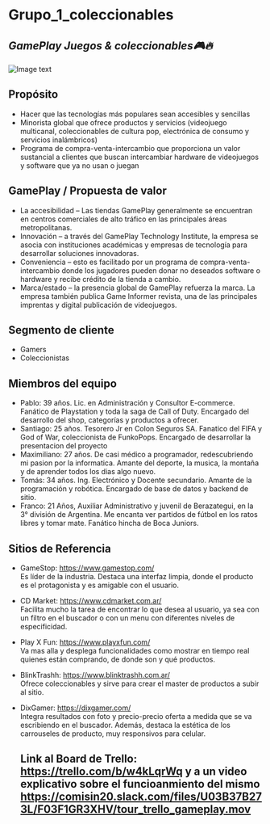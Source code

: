 # Grupo_1_coleccionables 
## _GamePlay Juegos & coleccionables🎮🔥_

![Image text](https://github.com/tfranzosi/grupo_1_coleccionables/blob/main/00-GamePlay-Isologo-fondo-blanco.jpg)

## Propósito

- Hacer que las tecnologías más populares sean accesibles y sencillas
- Minorista global que ofrece productos y servicios
(videojuego multicanal, coleccionables de cultura pop,
electrónica de consumo y servicios inalámbricos)
- Programa de compra-venta-intercambio que proporciona un valor sustancial a clientes que buscan intercambiar hardware de videojuegos y software que ya no usan o juegan

## GamePlay / Propuesta de valor 
- La accesibilidad – Las tiendas GamePlay generalmente se encuentran en centros comerciales de alto tráfico en las principales áreas metropolitanas.
- Innovación – a través del GamePlay Technology Institute, la empresa se asocia con instituciones académicas y empresas de tecnología para desarrollar soluciones innovadoras.
- Conveniencia – esto es facilitado por un programa de compra-venta-intercambio donde los jugadores pueden donar no deseados software o hardware y recibe crédito de la tienda a cambio.
- Marca/estado – la presencia global de GamePlay refuerza la marca. La empresa también publica Game Informer revista, una de las principales imprentas y digital publicación de videojuegos.

## Segmento de cliente

- Gamers
- Coleccionistas

## Miembros del equipo

- Pablo: 39 años. Lic. en Administración y Consultor E-commerce. Fanático de Playstation y toda la saga de Call of Duty. Encargado del desarrollo del shop, categorías y productos a ofrecer.
- Santiago: 25 años. Tesorero Jr en Colon Seguros SA. Fanatico del FIFA y God of War, coleccionista de FunkoPops. Encargado de desarrollar la presentacion del proyecto
- Maximiliano: 27 años. De casi médico a programador, redescubriendo mi pasion por la informatica. Amante del deporte, la musica, la montaña y de aprender todos los dias algo nuevo. 
- Tomás: 34 años. Ing. Electrónico y Docente secundario. Amante de la programación y robótica. Encargado de base de datos y backend de sitio.
- Franco: 21 Años, Auxiliar Administrativo y juvenil de Berazategui, en la 3° división de Argentina. Me encanta ver partidos de fútbol en los ratos libres y tomar mate. Fanático hincha de Boca Juniors. 



## Sitios de Referencia 

- GameStop: https://www.gamestop.com/  
  Es líder de la industria. Destaca una interfaz limpia, donde el producto es el protagonista y es amigable con el usuario.
- CD Market: https://www.cdmarket.com.ar/  
  Facilita mucho la tarea de encontrar lo que desea al usuario, ya sea con un filtro en el buscador o con un menu con diferentes niveles de especificidad.
- Play X Fun: https://www.playxfun.com/  
  Va mas alla y desplega funcionalidades como mostrar en tiempo real quienes están comprando, de donde son y qué productos.
- BlinkTrashh: https://www.blinktrashh.com.ar/  
  Ofrece coleccionables y sirve para crear el master de productos a subir al sitio.
- DixGamer: https://dixgamer.com/  
  Integra resultados con foto y precio-precio oferta a medida que se va escribiendo en el buscador. Además, destaca la estética de los carrouseles de producto, muy       responsivos para celular.
  
  ## Link al Board de Trello: https://trello.com/b/w4kLqrWq y a un video explicativo sobre el funcioanmiento del mismo https://comisin20.slack.com/files/U03B37B273L/F03F1GR3XHV/tour_trello_gameplay.mov 
